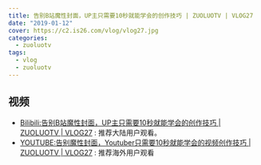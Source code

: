 ```yaml
---
title: 告别B站魔性封面，UP主只需要10秒就能学会的创作技巧 | ZUOLUOTV | VLOG27
date: "2019-01-12"
cover: https://c2.is26.com/vlog/vlog27.jpg
categories:
  - zuoluotv
tags:
  - vlog
  - zuoluotv
---
```


## 视频

- [Bilibili:告别B站魔性封面，UP主只需要10秒就能学会的创作技巧 | ZUOLUOTV | VLOG27](https://www.bilibili.com/video/av39113635/) : 推荐大陆用户观看。
- [YOUTUBE:告别魔性封面，Youtuber只需要10秒就能学会的视频创作技巧 | ZUOLUOTV | VLOG27](https://www.youtube.com/watch?v=oSmdHjNX20g) : 推荐海外用户观看
